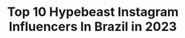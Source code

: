 ---
title: Top 10 Hypebeast Instagram Influencers In Brazil in 2023
description: >-
  Find top hypebeast Instagram influencers in Brazil in 2023. Most popular hashtags: #hypebeast #hype #nike #jordan.
platform: Instagram
hits: 33
text_top: Identify the most popular Instagram influencers on inBeat.
text_bottom: Our search engine aggregates 33 Instagram influencers like this in Brazil for you to pitch.
profiles:
  - username: "brunomedino"
    fullname: >-
      Bruno Medino
    bio: >-
      Fotógrafo do #Basketball🏀 e #Streetwear 👕, Designer 🖥, Escrevo sobre #Sneakers 👟 e #Streetball ⛹🏻, #Gamer quando da 🎮 XboxLive: brunomedino
    location: "Brazil"
    followers: 17105
    engagement: 332
    commentsToLikes: 0.256469
    id: ck5hk0przhl1v0i113jkk70yo
    verified: false
    hashtags: "#kicks, #modernotoriety, #minimalmovement, #streetwear"
  - username: "andrezinhudixx"
    fullname: >-
      andrezinhu (dixx) 🧸
    bio: >-
      🤯 resenha e os carai 🚫 essa porra virou várzea 💣 insta normal: @andrelinss_ ⚡️💸❤️💎😈🔥🥳
    location: "Brazil"
    followers: 3768
    engagement: 1660
    commentsToLikes: 0.289097
    id: ck8t1a136uyzp0j78olaiiw2d
    verified: false
    hashtags: ""
  - username: "manoomaik"
    fullname: >-
      Manoo_Maik🏄🏼‍♂️
    bio: >-
      💎nunca foi sorte,sempre foi Deus!💎 𝔠𝔞𝔰𝔞𝔡𝔬: @anac.santoss ❤️💏 🛍𝔩𝔬𝔧𝔞: @mayconimportss ⚡️𝔞𝔰𝔰𝔦𝔰𝔱𝔞𝔪 𝔞𝔬𝔰 𝔰𝔱𝔬𝔯𝔶 📥𝔭𝔞𝔯𝔠𝔢𝔯𝔦𝔞𝔰 𝔳𝔦𝔞 𝔡𝔦𝔯𝔢𝔠𝔱
    location: "Brazil"
    followers: 7771
    engagement: 866
    commentsToLikes: 0.023198
    id: ckap2uaxh0cp10i78q32kgjva
    verified: false
    hashtags: "#dz7produ, #saopaulo, #fotohype, #hypebeastfoto"
  - username: "alineleny"
    fullname: >-
      𝖆𝖑𝖎𝖓𝖊𝖑𝖊𝖓𝖞
    bio: >-
      ▪️ 𝔤𝔢𝔪𝔦𝔫𝔦 • 𝔰𝔦𝔫𝔠𝔢 𝔱𝔥𝔢 𝟡𝟘’𝔰 ▫️ @hellsinlounge ▫️ @monamuparty ▫️ @islinetrends
    location: "Brazil"
    followers: 4955
    engagement: 1058
    commentsToLikes: 0.066513
    id: ck8t14docufep0j78v90t3o41
    verified: false
    hashtags: "#dicademoda, #dicadeedicao, #fotododia, #beigeaesthetic"
  - username: "sneakerpixx"
    fullname: >-
      
    bio: >-
      💥Team @the_sneaker_army ❗️best sneaker accessories: 🧼 @thepinkmiracle ⬇️The best sneaker accessories⬇️ ⬇️USE: SP20 for 20% discount⬇️
    location: "Brazil"
    followers: 17273
    engagement: 910
    commentsToLikes: 0.100933
    id: ck8t92s5cmral0j78qm4wl7dn
    verified: false
    hashtags: "#sneakerfreakermag, #nationofsoles, #igsneakercommunity, #thesneakerarmy"
  - username: "mk_o_terror_de_sp"
    fullname: >-
      💯MK O MLK E BRABO❌
    bio: >-
      Dz7🤡 Sp/zn/Canindé🏄🏾‍♂️ Menor cheio de sonhos 🕺🏿❤️ Canal no YouTube,(maycki Anderson oficial) se inscrevam lá
    location: "Brazil"
    followers: 10735
    engagement: 816
    commentsToLikes: 0.108408
    id: ckap85gp7mwn90i78436bbl3x
    verified: false
    hashtags: "#passinhodorj, #puma, #estilodevida, #lacoste"
  - username: "jessartes"
    fullname: >-
      Jessé Manuel
    bio: >-
      🇦🇴📍Angola📍Lubango 🚙📷🎥 EKUMBI SQUAD - NÓS SOMOS O SOL
    location: "Brazil"
    followers: 22589
    engagement: 411
    commentsToLikes: 0.024019
    id: ck5pxd3ccr7g80i11mfllgfuw
    verified: false
    hashtags: "#tonekillers, #irox, #aroundtheworldpix, #focalmarked"
  - username: "some.noisee"
    fullname: >-
      Some Noise
    bio: >-
      Lorem Ipsum bitc_. Based in 🇧🇷 Design Experimental Aberto para novos Trabalhos COMMISSIONS OPEN
    location: "Brazil"
    followers: 2484
    engagement: 668
    commentsToLikes: 0.086889
    id: ck5q93lfh97to0i11tt8gqnif
    verified: false
    hashtags: "#motiondesign, #instaart, #hypebeast, #art"
  - username: "bymorgz"
    fullname: >-
      𝙈𝙊𝙍𝙂𝙕
    bio: >-
      🇧🇷 | MORGz Freelance Artist 📩💰 encomendas fechadas @ehssmorgado
    location: "Brazil"
    followers: 7576
    engagement: 1238
    commentsToLikes: 0.046581
    id: ckf5nhidiyant0j23h3azj2j0
    verified: false
    hashtags: "#hypebeast, #photoshop, #trap, #hypebeastart"
  - username: "sgshadowoficial"
    fullname: >-
      SHADOW GUARDIAN E-SPORTS
    bio: >-
      🎮| FREE FIRE | PUBG | COD | LOL 👩🏻| @sgirls.ofc 📍| BAHIA - BA | SÃO PAULO-SP 🏅| SEMI-FINALISTA DA 2ª FFPL 🇧🇷 🤝| PATROCÍNIO VIA DIRECT 👥| RECRUT. OFF
    location: "Brazil"
    followers: 16445
    engagement: 283
    commentsToLikes: 0.400133
    id: ckapbak08z6ur0i78lcfpv58m
    verified: false
    hashtags: "#nobrutv, #gosg, #brasil, #cod"
---